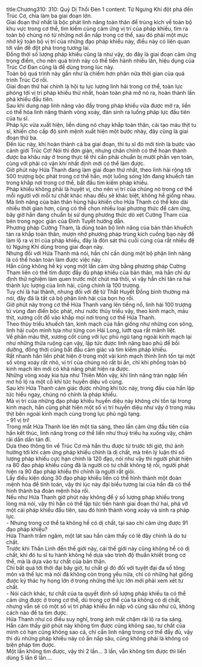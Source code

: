 title:Chương310: 310: Quỷ Dị Thổi Đèn 1
content:
Từ Ngưng Khí đột phá đến Trúc Cơ, chia làm ba giai đoạn lớn.<br>Giai đoạn thứ nhất là bộc phát linh năng toàn thân để trùng kích về toàn bộ khu vực trong cơ thể, tìm kiếm cùng cảm ứng vị trí của pháp khiếu, tìm ra toàn bộ chúng nó từ những nơi ẩn nấp trong cơ thể, sau đó phải một mực nhớ kỹ toàn bộ vị trí của những đạo pháp khiếu này, điều này có liên quan tới vấn đề đột phá trong tương lai.<br>Đồng thời số lượng pháp khiếu cũng là như vậy, do đây là giai đoạn cảm ứng trọng điểm, cho nên quá trình này có thể tiến hành nhiều lần, hiệu dụng của Trúc Cơ Đan cũng là để dùng trong lúc này.<br>Toàn bộ quá trình này gần như là chiếm hơn phân nửa thời gian của quá trình Trúc Cơ rồi.<br>Giai đoạn thứ hai chính là hội tụ lực lượng linh hải trong cơ thể, toàn lực phóng tới vị trí pháp khiếu thứ nhất, hoàn toàn phá mở nó ra, hoàn thành lần phá khiếu đầu tiên.<br>Sau khi dung nạp linh năng vào đầy trong pháp khiếu vừa được mở ra, liền có thể hóa linh năng thành vòng xoáy, đản sinh ra luồng pháp lực đầu tiên của tu sĩ.<br>Pháp lực vừa xuất hiện, liền dùng nó chạy khắp toàn thân, cải tạo máu thịt tu sĩ, khiến cho cấp độ sinh mệnh xuất hiện một bước nhảy, đây cũng là giai đoạn thứ ba.<br>Đến lúc này, khi hoàn thành cả ba giai đoạn, thì tu sĩ đó mới tính là bước vào cảnh giới Trúc Cơ! Nói thì đơn giản, nhưng chân chính có thể hoàn thành được ba khâu này ở trong thực tế thì cần phải chuẩn bị mười phần vẹn toàn, cùng với phải có vận khí nhất định mới có thể làm được.<br>Giờ phút này Hứa Thanh đang làm giai đoạn thứ nhất, theo linh hải rộng tới 500 trượng bộc phát trong cơ thể hắn, một luồng sóng lớn đang khuếch tán trong khắp nơi trong cơ thể, bắt đầu tìm kiếm pháp khiếu.<br>Pháp khiếu không phải là huyệt vị, cho nên vị trí của chúng nó trong cơ thể mỗi người với mỗi tư chất khác nhau đều sẽ khác biệt, không hề giống nhau.<br>Mà linh năng của bản thân hùng hậu khiến cho Hứa Thanh có thể kéo dài nhiều thời gian hơn, cũng có thể chọn nhiều loại phương thức để cảm ứng, bây giờ hắn đang chuẩn bị sử dụng phương thức dò xét Cường Tham của bên trong ngọc giản của Đinh Tuyết hướng dẫn.<br>Phương pháp Cường Tham, là dùng toàn bộ linh năng của bản thân khuếch tán ra khắp toàn thân, mượn nhờ phương pháp trùng kích cuồng bạo này để làm lộ ra vị trí của pháp khiếu, đây là đòn sát thủ cuối cùng của rất nhiều đệ tử Ngưng Khí dùng trong giai đoạn này.<br>Nhưng đối với Hứa Thanh mà nói, hắn chỉ cần dùng một bộ phận linh năng là có thể hoàn toàn làm được việc này.<br>Hắn cũng không hề kỳ vọng một lần cảm ứng bằng phương pháp Cường Tham liền có thể tìm được đầy đủ pháp khiếu của bản thân, mà hắn chỉ dự định thử nghiệm làm quen trước một chút mà thôi, vì vậy hắn chỉ tản ra hai thành lực lượng của linh hải, cũng chính là 100 trượng.<br>Tuy chỉ là hai thành, nhưng đối với đệ tử Thất Huyết Đồng bình thường mà nói, đây đã là tất cả bộ phận linh hải của bọn họ rồi.<br>Giờ phút này trong cơ thể Hứa Thanh vang lên tiếng nổ, linh hải 100 trượng từ vùng đan điền bộc phát, như nước thủy triều vậy, theo kinh mạch, máu thịt, xương cốt đổ vào khắp mọi nơi trong cơ thể Hứa Thanh.<br>Theo thủy triều khuếch tán, kinh mạch của hắn giống như những con sông, linh hải cuộn mình tựa như từng con Hải Long, lướt qua rất mãnh liệt.<br>Về phần máu thịt, xương cốt cùng với lục phủ ngũ tạng ngoài kinh mạch lại như những thửa ruộng cạn vậy, lập tức được linh năng bao phủ để bồi dưỡng, đồng thời cũng bắt đầu cảm giác và tìm kiếm pháp khiếu.<br>Rất nhanh hắn liền phát hiện ở trong một vài kinh mạch thình lình tồn tại một số vòng xoáy rất nhỏ, vị trí của chúng nó rất bí ẩn, chỉ khi phồng toàn bộ kinh mạch lên mới có khả năng phát hiện ra được.<br>Những vòng xoáy kia tựa như Thiên Môn vậy, khi linh năng tràn ngập liền mơ hồ lộ ra một cỗ khí tức huyền diệu vô cùng.<br>Sau khi Hứa Thanh cảm giác được những khí tức này, trong đầu của hắn lập tức hiểu ngay, chúng nó chính là pháp khiếu.<br>Mà vị trí của những đạo pháp khiếu huyền diệu này không chỉ tồn tại trong kinh mạch, hắn cũng phát hiện một số vị trí huyền diệu như vậy ở trong máu thịt bên ngoài kinh mạch cùng trong lục phủ ngũ tạng.<br>- 91 vị trí!<br>Trong mắt Hứa Thanh lóe lên một tia sáng, theo lần cảm ứng đầu tiên của hắn kết thúc, linh năng trong cơ thể liền như thuỷ triều hạ xuống vậy, chậm rãi dần dần tản đi.<br>Dựa theo thông tin về Trúc Cơ mà hắn thu được từ trước tới giờ, thứ ảnh hưởng tới khi cảm ứng pháp khiếu chính là dị chất, mà trên lý luận thì số lượng pháp khiếu cực hạn chính là 120 đạo, nói như vậy thì người phát hiện ra 80 đạo pháp khiếu cũng đã là người có tư chất không tệ rồi, người phát hiện ra 90 đạo pháp khiếu thì chính là người rất giỏi.<br>Lấy điều kiện dùng 30 đạo pháp khiếu liền có thể hình thành một đoàn mệnh hỏa để tính toán, vậy thì lúc này đại biểu tương lai của hắn đã có thể hình thành ba đoàn mệnh hỏa rồi.<br>Nếu như Hứa Thanh giờ phút này không để ý số lượng pháp khiếu trong lòng mà nói, vậy thì hắn có thể lập tức tiến hành giai đoạn thứ hai, phá vỡ một cái pháp khiếu đầu tiên, sau đó hình thành vòng xoáy và sinh ra pháp lực.<br>- Nhưng trong cơ thể ta không hề có dị chất, tại sao chỉ cảm ứng được 91 đạo pháp khiếu?<br>Hứa Thanh trầm ngâm, một lát sau hắn cảm thấy có lẽ đây chính là do tư chất.<br>Trước khi Thần Linh đến thế giới này, cái thế giới này cũng không hề có dị chất, khi đó tu sĩ tu hành không hề dựa vào trình độ thuần khiết trong cơ thể, mà là dựa vào tư chất của bản thân.<br>Chỉ bất quá tới thời đại bây giờ, tư chất gì đó đối với tuyệt đại đa số tông môn và thế lực mà nói đã không còn trọng yếu nữa, chỉ có những hạt giống được ký thác hy họng lớn ở trong những thế lực lớn mới phải xem xét tư chất.<br>- Nói cách khác, tư chất của ta quyết định số lượng pháp khiếu ta có thể cảm ứng được ở trong cơ thể, dù trong cơ thể của ta không có dị chất, nhưng vẫn sẽ có một số vị trí pháp khiếu ẩn nấp vô cùng sâu như cũ, không cách nào để ta tìm được.<br>Hứa Thanh như có điều suy nghĩ, trong ánh mắt chậm rãi lộ ra tia sáng.<br>Hắn cảm thấy giờ phút này không tìm được cũng không sao, tư chất của mình có hạn cũng không sao cả, chỉ cần linh năng trong cơ thể đầy đủ, vậy thì dù những pháp khiếu này có ẩn nấp sâu, cũng không phải là không có biện pháp tìm được.<br>Một lần không tìm được, vậy thì 2 lần… 3 lần, vẫn không tìm được thì liền dùng 5 lần 6 lần….<br>